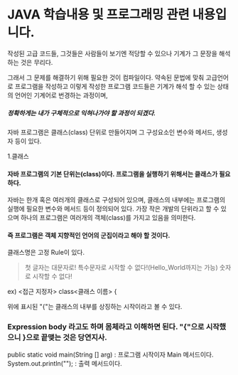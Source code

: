 JAVA 학습내용 및 프로그래밍 관련 내용입니다.
========================================
작성된 고급 코드들, 그것들은 사람들이 보기엔 적당할 수 있으나 기계가 그 문장을 해석하는 것은 무리다.

그래서 그 문제를 해결하기 위해 필요한 것이 컴파일이다.
약속된 문법에 맞춰 고급언어로 프로그램을 작성하고 이렇게 작성한 프로그램 코드들은 기계가 해석 할 수 있는 상태의 언어인 기계어로 번경하는 과정이며,

##### 정확하게는 내가 구체적으로 익혀나가야 할 과정이 되겠다.

자바 프로그램은 클래스(class) 단위로 만들어지며 그 구성요소인 변수와 메서드, 생성자 등이 있다.

1.클래스
#### 자바 프로그램의 기본 단위는(class)이다. 프로그램을 실행하기 위해서는 클래스가 필요하다.

자바는 한개 혹은 여러개의 클래스로 구성되어 있으며, 클래스의 내부에는 프로그램의 실행에 필요한 변수와 메서드 등이 정의되어 있다.
가장 작은 개발의 단위라고 할 수 있으며 하나의 프로그램은 여러개의 객체(class)를 가지고 있음을 의미한다.

#### 즉 프로그램은 객체 지향적인 언어의 군집이라고 해야 할 것이다.

클래스명은 고정 Rule이 있다. 

> 첫 글자는 대문자로!
  특수문자로 시작할 수 없다!(Hello_World까지는 가능)
  숫자로 시작할 수 없다!

ex)
<접근 지정자> class<클래스 이름> {

위에 표시된 "{"는 클래스의 내부를 상징하는 시작이라고 볼 수 있다. 
### Expression body 라고도 하며 몸체라고 이해하면 된다. "{"으로 시작했으니 }으로 끝맺는 것은 당연지사.


public static void main(String [] arg) : 프로그램 시작이자 Main 메서드이다.
System.out.println(""); : 출력 메서드이다.

